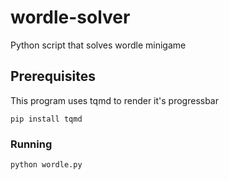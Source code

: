 # wordle-solver
Python script that solves wordle minigame


## Prerequisites
This program uses tqmd to render it's progressbar
```
pip install tqmd
```

### Running
```
python wordle.py
```
